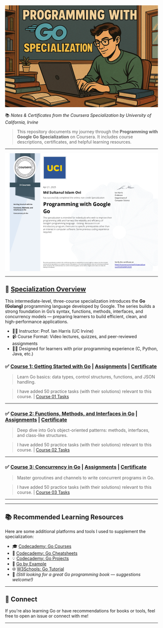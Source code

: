 ![Specialization Certificate](certificates/go.png)

📚 _Notes & Certificates from the Coursera Specialization by University of California, Irvine_

> This repository documents my journey through the **Programming with Google Go Specialization** on Coursera. It includes course descriptions, certificates, and helpful learning resources.

---

![Specialization Certificate](certificates/certificate.jpg)

---

## 📌 [Specialization Overview](https://www.coursera.org/specializations/google-golang)

This intermediate-level, three-course specialization introduces the **Go (Golang)** programming language developed by Google. The series builds a strong foundation in Go’s syntax, functions, methods, interfaces, and concurrency models — preparing learners to build efficient, clean, and high-performance applications.

- 👨‍🏫 Instructor: Prof. Ian Harris (UC Irvine)
- 📹 Course Format: Video lectures, quizzes, and peer-reviewed assignments
- 🧑‍💻 Designed for learners with prior programming experience (C, Python, Java, etc.)

### ✅ [Course 1: Getting Started with Go](https://www.coursera.org/learn/golang-getting-started?specialization=google-golang) | [Assignments](Course_01_Getting_Started_with_Go) | [Certificate](certificates/Course_01_certificate.jpg)

> Learn Go basics: data types, control structures, functions, and JSON handling.

> I have added 50 practice tasks (with their solutions) relevant to this course. | [Course 01 Tasks](Course_01_Getting_Started_with_Go/course_01_tasks.md)

<!-- ![Course 01 Certificate](certificates/Course_01_certificate.jpg) -->

---

### ✅ [Course 2: Functions, Methods, and Interfaces in Go](https://www.coursera.org/learn/golang-functions-methods?specialization=google-golang) | [Assignments](Course_02_Functions_Methods_and_Interfaces_in_Go) | [Certificate](certificates/Course_02_certificate.jpg)

> Deep dive into Go’s object-oriented patterns: methods, interfaces, and class-like structures.

> I have added 50 practice tasks (with their solutions) relevant to this course. | [Course 02 Tasks](Course_02_Functions_Methods_and_Interfaces_in_Go/course_02_tasks.md)

<!-- ![Course 02 Certificate](certificates/Course_02_certificate.jpg) -->

---

### ✅ [Course 3: Concurrency in Go](https://www.coursera.org/learn/golang-concurrency?specialization=google-golang) | [Assignments](Course_03_Concurrency_in_Go) | [Certificate](certificates/Course_03_certificate.jpg)

> Master goroutines and channels to write concurrent programs in Go.

> I have added 50 practice tasks (with their solutions) relevant to this course. | [Course 03 Tasks](Course_03_Concurrency_in_Go/course_03_tasks.md)

<!-- ![Course 03 Certificate](certificates/Course_03_certificate.jpg) -->

---

---

## 📚 Recommended Learning Resources

Here are some additional platforms and tools I used to supplement the specialization:

- 🎓 [Codecademy: Go Courses](https://www.codecademy.com/catalog/language/go)
- 📝 [Codecademy: Go Cheatsheets](https://www.codecademy.com/resources/cheatsheets/language/go)
- 💡 [Codecademy: Go Projects](https://www.codecademy.com/projects/language/go)
- 📘 [Go by Example](https://gobyexample.com/)
- 🌐 [W3Schools: Go Tutorial](https://www.w3schools.com/go/index.php)
- 📖 _(Still looking for a great Go programming book — suggestions welcome!)_

---

## 💬 Connect

If you're also learning Go or have recommendations for books or tools, feel free to open an issue or connect with me!

---
